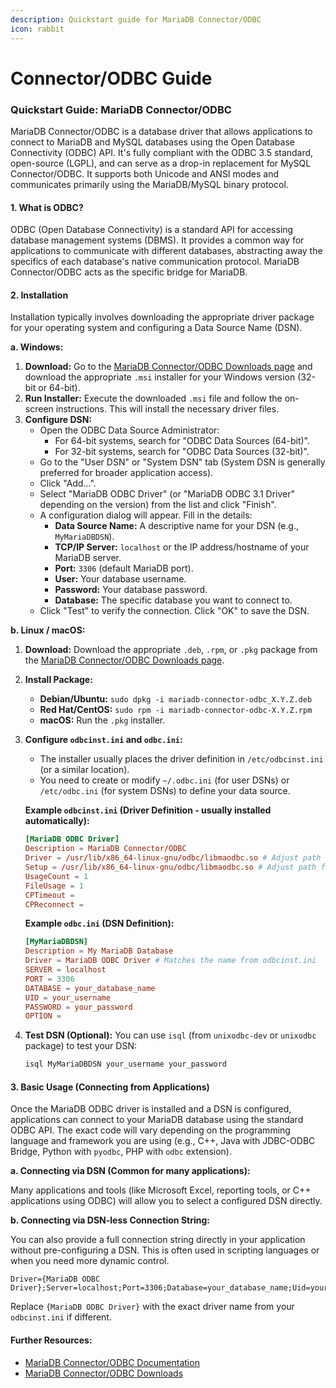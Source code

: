 ```yaml
---
description: Quickstart guide for MariaDB Connector/ODBC
icon: rabbit
---
```


# Connector/ODBC Guide

### Quickstart Guide: MariaDB Connector/ODBC

MariaDB Connector/ODBC is a database driver that allows applications to connect to MariaDB and MySQL databases using the Open Database Connectivity (ODBC) API. It's fully compliant with the ODBC 3.5 standard, open-source (LGPL), and can serve as a drop-in replacement for MySQL Connector/ODBC. It supports both Unicode and ANSI modes and communicates primarily using the MariaDB/MySQL binary protocol.

#### 1. What is ODBC?

ODBC (Open Database Connectivity) is a standard API for accessing database management systems (DBMS). It provides a common way for applications to communicate with different databases, abstracting away the specifics of each database's native communication protocol. MariaDB Connector/ODBC acts as the specific bridge for MariaDB.

#### 2. Installation

Installation typically involves downloading the appropriate driver package for your operating system and configuring a Data Source Name (DSN).

**a. Windows:**

1. **Download:** Go to the [MariaDB Connector/ODBC Downloads page](https://mariadb.com/downloads/#connectors) and download the appropriate `.msi` installer for your Windows version (32-bit or 64-bit).
2. **Run Installer:** Execute the downloaded `.msi` file and follow the on-screen instructions. This will install the necessary driver files.
3. **Configure DSN:**
   * Open the ODBC Data Source Administrator:
     * For 64-bit systems, search for "ODBC Data Sources (64-bit)".
     * For 32-bit systems, search for "ODBC Data Sources (32-bit)".
   * Go to the "User DSN" or "System DSN" tab (System DSN is generally preferred for broader application access).
   * Click "Add...".
   * Select "MariaDB ODBC Driver" (or "MariaDB ODBC 3.1 Driver" depending on the version) from the list and click "Finish".
   * A configuration dialog will appear. Fill in the details:
     * **Data Source Name:** A descriptive name for your DSN (e.g., `MyMariaDBDSN`).
     * **TCP/IP Server:** `localhost` or the IP address/hostname of your MariaDB server.
     * **Port:** `3306` (default MariaDB port).
     * **User:** Your database username.
     * **Password:** Your database password.
     * **Database:** The specific database you want to connect to.
   * Click "Test" to verify the connection. Click "OK" to save the DSN.

**b. Linux / macOS:**

1. **Download:** Download the appropriate `.deb`, `.rpm`, or `.pkg` package from the [MariaDB Connector/ODBC Downloads page](https://mariadb.com/downloads/#connectors).
2. **Install Package:**
   * **Debian/Ubuntu:** `sudo dpkg -i mariadb-connector-odbc_X.Y.Z.deb`
   * **Red Hat/CentOS:** `sudo rpm -i mariadb-connector-odbc-X.Y.Z.rpm`
   * **macOS:** Run the `.pkg` installer.
3.  **Configure `odbcinst.ini` and `odbc.ini`:**

    * The installer usually places the driver definition in `/etc/odbcinst.ini` (or a similar location).
    * You need to create or modify `~/.odbc.ini` (for user DSNs) or `/etc/odbc.ini` (for system DSNs) to define your data source.

    **Example `odbcinst.ini` (Driver Definition - usually installed automatically):**

    ```toml
    [MariaDB ODBC Driver]
    Description = MariaDB Connector/ODBC
    Driver = /usr/lib/x86_64-linux-gnu/odbc/libmaodbc.so # Adjust path for your system
    Setup = /usr/lib/x86_64-linux-gnu/odbc/libmaodbc.so # Adjust path for your system
    UsageCount = 1
    FileUsage = 1
    CPTimeout =
    CPReconnect =
    ```

    **Example `odbc.ini` (DSN Definition):**

    ```toml
    [MyMariaDBDSN]
    Description = My MariaDB Database
    Driver = MariaDB ODBC Driver # Matches the name from odbcinst.ini
    SERVER = localhost
    PORT = 3306
    DATABASE = your_database_name
    UID = your_username
    PASSWORD = your_password
    OPTION =
    ```
4.  **Test DSN (Optional):** You can use `isql` (from `unixodbc-dev` or `unixodbc` package) to test your DSN:

    ```bash
    isql MyMariaDBDSN your_username your_password
    ```

#### 3. Basic Usage (Connecting from Applications)

Once the MariaDB ODBC driver is installed and a DSN is configured, applications can connect to your MariaDB database using the standard ODBC API. The exact code will vary depending on the programming language and framework you are using (e.g., C++, Java with JDBC-ODBC Bridge, Python with `pyodbc`, PHP with `odbc` extension).

**a. Connecting via DSN (Common for many applications):**

Many applications and tools (like Microsoft Excel, reporting tools, or C++ applications using ODBC) will allow you to select a configured DSN directly.

**b. Connecting via DSN-less Connection String:**

You can also provide a full connection string directly in your application without pre-configuring a DSN. This is often used in scripting languages or when you need more dynamic control.

```
Driver={MariaDB ODBC Driver};Server=localhost;Port=3306;Database=your_database_name;Uid=your_username;Pwd=your_password;
```

Replace `{MariaDB ODBC Driver}` with the exact driver name from your `odbcinst.ini` if different.

#### Further Resources:

* [MariaDB Connector/ODBC Documentation](https://mariadb.net/docs/connectors/connectors-quickstart-guides/mariadb-connector-odbc-guide)
* [MariaDB Connector/ODBC Downloads](https://mariadb.com/downloads/#connectors)
